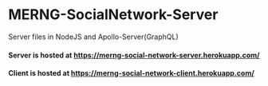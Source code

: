 # MERNG-SocialNetwork-Server
Server files in NodeJS and Apollo-Server(GraphQL)

#### Server is hosted at https://merng-social-network-server.herokuapp.com/
#### Client is hosted at https://merng-social-network-client.herokuapp.com/
